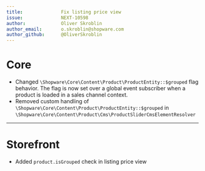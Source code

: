 ```yaml
---
title:              Fix listing price view
issue:              NEXT-10598
author:             Oliver Skroblin
author_email:       o.skroblin@shopware.com
author_github:      @OliverSkroblin
---
```

# Core
* Changed `\Shopware\Core\Content\Product\ProductEntity::$grouped` flag behavior. The flag is now set over a global event subscriber when a product is loaded in a sales channel context.
* Removed custom handling of `\Shopware\Core\Content\Product\ProductEntity::$grouped` in `\Shopware\Core\Content\Product\Cms\ProductSliderCmsElementResolver`
___
# Storefront
* Added `product.isGrouped` check in listing price view
